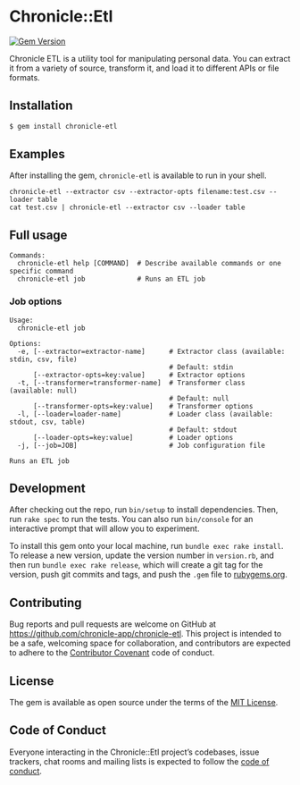 # Chronicle::Etl

[![Gem Version](https://badge.fury.io/rb/chronicle-etl.svg)](https://badge.fury.io/rb/chronicle-etl)

Chronicle ETL is a utility tool for manipulating personal data. You can extract it from a variety of source, transform it, and load it to different APIs or file formats.

## Installation

```bash
$ gem install chronicle-etl
```

## Examples

After installing the gem, `chronicle-etl` is available to run in your shell.

```
chronicle-etl --extractor csv --extractor-opts filename:test.csv --loader table
cat test.csv | chronicle-etl --extractor csv --loader table
```

## Full usage

```
Commands:
  chronicle-etl help [COMMAND]  # Describe available commands or one specific command
  chronicle-etl job             # Runs an ETL job
```

### Job options

```
Usage:
  chronicle-etl job

Options:
  -e, [--extractor=extractor-name]      # Extractor class (available: stdin, csv, file)
                                        # Default: stdin
      [--extractor-opts=key:value]      # Extractor options
  -t, [--transformer=transformer-name]  # Transformer class (available: null)
                                        # Default: null
      [--transformer-opts=key:value]    # Transformer options
  -l, [--loader=loader-name]            # Loader class (available: stdout, csv, table)
                                        # Default: stdout
      [--loader-opts=key:value]         # Loader options
  -j, [--job=JOB]                       # Job configuration file

Runs an ETL job
```

## Development

After checking out the repo, run `bin/setup` to install dependencies. Then, run `rake spec` to run the tests. You can also run `bin/console` for an interactive prompt that will allow you to experiment.

To install this gem onto your local machine, run `bundle exec rake install`. To release a new version, update the version number in `version.rb`, and then run `bundle exec rake release`, which will create a git tag for the version, push git commits and tags, and push the `.gem` file to [rubygems.org](https://rubygems.org).

## Contributing

Bug reports and pull requests are welcome on GitHub at https://github.com/chronicle-app/chronicle-etl. This project is intended to be a safe, welcoming space for collaboration, and contributors are expected to adhere to the [Contributor Covenant](http://contributor-covenant.org) code of conduct.

## License

The gem is available as open source under the terms of the [MIT License](https://opensource.org/licenses/MIT).

## Code of Conduct

Everyone interacting in the Chronicle::Etl project’s codebases, issue trackers, chat rooms and mailing lists is expected to follow the [code of conduct](https://github.com/chronicle-app/chronicle-etl/blob/master/CODE_OF_CONDUCT.md).
